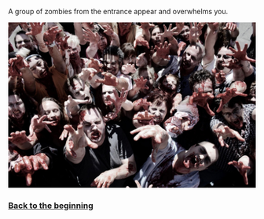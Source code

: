 A group of zombies from the entrance appear and overwhelms you.

![zombie_horde](../images/horde.jpg)
### [Back to the beginning](../beginning.md)